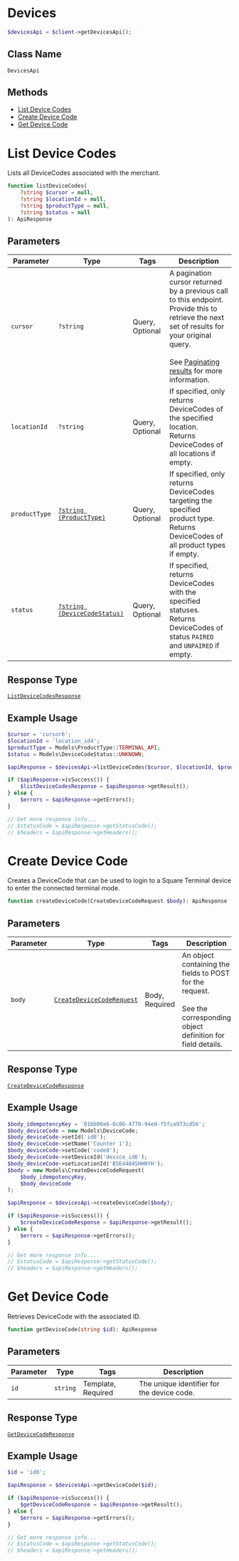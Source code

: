 # Devices

```php
$devicesApi = $client->getDevicesApi();
```

## Class Name

`DevicesApi`

## Methods

* [List Device Codes](../../doc/apis/devices.md#list-device-codes)
* [Create Device Code](../../doc/apis/devices.md#create-device-code)
* [Get Device Code](../../doc/apis/devices.md#get-device-code)


# List Device Codes

Lists all DeviceCodes associated with the merchant.

```php
function listDeviceCodes(
    ?string $cursor = null,
    ?string $locationId = null,
    ?string $productType = null,
    ?string $status = null
): ApiResponse
```

## Parameters

| Parameter | Type | Tags | Description |
|  --- | --- | --- | --- |
| `cursor` | `?string` | Query, Optional | A pagination cursor returned by a previous call to this endpoint.<br>Provide this to retrieve the next set of results for your original query.<br><br>See [Paginating results](../../https://developer.squareup.com/docs/working-with-apis/pagination) for more information. |
| `locationId` | `?string` | Query, Optional | If specified, only returns DeviceCodes of the specified location.<br>Returns DeviceCodes of all locations if empty. |
| `productType` | [`?string (ProductType)`](../../doc/models/product-type.md) | Query, Optional | If specified, only returns DeviceCodes targeting the specified product type.<br>Returns DeviceCodes of all product types if empty. |
| `status` | [`?string (DeviceCodeStatus)`](../../doc/models/device-code-status.md) | Query, Optional | If specified, returns DeviceCodes with the specified statuses.<br>Returns DeviceCodes of status `PAIRED` and `UNPAIRED` if empty. |

## Response Type

[`ListDeviceCodesResponse`](../../doc/models/list-device-codes-response.md)

## Example Usage

```php
$cursor = 'cursor6';
$locationId = 'location_id4';
$productType = Models\ProductType::TERMINAL_API;
$status = Models\DeviceCodeStatus::UNKNOWN;

$apiResponse = $devicesApi->listDeviceCodes($cursor, $locationId, $productType, $status);

if ($apiResponse->isSuccess()) {
    $listDeviceCodesResponse = $apiResponse->getResult();
} else {
    $errors = $apiResponse->getErrors();
}

// Get more response info...
// $statusCode = $apiResponse->getStatusCode();
// $headers = $apiResponse->getHeaders();
```


# Create Device Code

Creates a DeviceCode that can be used to login to a Square Terminal device to enter the connected
terminal mode.

```php
function createDeviceCode(CreateDeviceCodeRequest $body): ApiResponse
```

## Parameters

| Parameter | Type | Tags | Description |
|  --- | --- | --- | --- |
| `body` | [`CreateDeviceCodeRequest`](../../doc/models/create-device-code-request.md) | Body, Required | An object containing the fields to POST for the request.<br><br>See the corresponding object definition for field details. |

## Response Type

[`CreateDeviceCodeResponse`](../../doc/models/create-device-code-response.md)

## Example Usage

```php
$body_idempotencyKey = '01bb00a6-0c86-4770-94ed-f5fca973cd56';
$body_deviceCode = new Models\DeviceCode;
$body_deviceCode->setId('id0');
$body_deviceCode->setName('Counter 1');
$body_deviceCode->setCode('code8');
$body_deviceCode->setDeviceId('device_id6');
$body_deviceCode->setLocationId('B5E4484SHHNYH');
$body = new Models\CreateDeviceCodeRequest(
    $body_idempotencyKey,
    $body_deviceCode
);

$apiResponse = $devicesApi->createDeviceCode($body);

if ($apiResponse->isSuccess()) {
    $createDeviceCodeResponse = $apiResponse->getResult();
} else {
    $errors = $apiResponse->getErrors();
}

// Get more response info...
// $statusCode = $apiResponse->getStatusCode();
// $headers = $apiResponse->getHeaders();
```


# Get Device Code

Retrieves DeviceCode with the associated ID.

```php
function getDeviceCode(string $id): ApiResponse
```

## Parameters

| Parameter | Type | Tags | Description |
|  --- | --- | --- | --- |
| `id` | `string` | Template, Required | The unique identifier for the device code. |

## Response Type

[`GetDeviceCodeResponse`](../../doc/models/get-device-code-response.md)

## Example Usage

```php
$id = 'id0';

$apiResponse = $devicesApi->getDeviceCode($id);

if ($apiResponse->isSuccess()) {
    $getDeviceCodeResponse = $apiResponse->getResult();
} else {
    $errors = $apiResponse->getErrors();
}

// Get more response info...
// $statusCode = $apiResponse->getStatusCode();
// $headers = $apiResponse->getHeaders();
```

